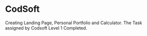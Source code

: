 # CodSoft
Creating Landing Page, Personal Portfolio and Calculator. The Task assigned by Codsoft Level 1 Completed.
